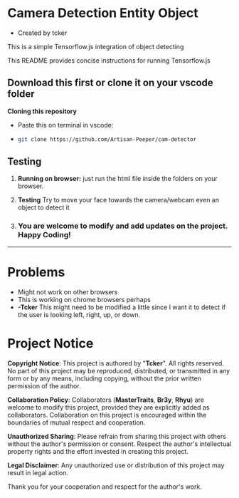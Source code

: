 # Camera Detection Entity Object 
- Created by tcker

This is a simple Tensorflow.js integration of object detecting


This README provides concise instructions for running Tensorflow.js 


## Download this first or clone it on your vscode folder
**Cloning this repository**
- Paste this on terminal in vscode:
- ```bash 
  git clone https://github.com/Artisan-Peeper/cam-detector

## Testing

1. **Running on browser:** just run the html file inside the folders on your browser.

2. **Testing** Try to move your face towards the camera/webcam even an object to detect it
3. ### You are welcome to modify and add updates on the project. Happy Coding!

---

# Problems

- Might not work on other browsers
- This is working on chrome browsers perhaps
- **-Tcker** This might need to be modified a little since I want it to detect if the user is looking left, right, up, or down.

# Project Notice

**Copyright Notice**: This project is authored by "**Tcker**". All rights reserved. No part of this project may be reproduced, distributed, or transmitted in any form or by any means, including copying, without the prior written permission of the author.

**Collaboration Policy**: Collaborators (**MasterTraits**, **Br3y**, **Rhyu**) are welcome to modify this project, provided they are explicitly added as collaborators. Collaboration on this project is encouraged within the boundaries of mutual respect and cooperation.

**Unauthorized Sharing**: Please refrain from sharing this project with others without the author's permission or consent. Respect the author's intellectual property rights and the effort invested in creating this project.

**Legal Disclaimer**: Any unauthorized use or distribution of this project may result in legal action.

Thank you for your cooperation and respect for the author's work.

